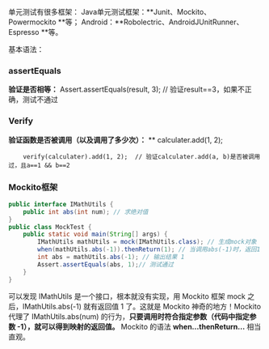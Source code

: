 单元测试有很多框架：
Java单元测试框架：**Junit、Mockito、Powermockito **等；
Android：**Robolectric、AndroidJUnitRunner、Espresso **等。

基本语法：

### assertEquals

**验证是否相等：**
Assert.assertEquals(result, 3); // 验证result==3，如果不正确，测试不通过

### Verify
**验证函数是否被调用（以及调用了多少次）：**
**
 calculater.add(1, 2);


        verify(calculater).add(1, 2);  // 验证calculater.add(a, b)是否被调用过，且a==1 && b==2

### Mockito框架

```java
public interface IMathUtils {
    public int abs(int num); // 求绝对值
}
public class MockTest {
    public static void main(String[] args) {
        IMathUtils mathUtils = mock(IMathUtils.class); // 生成mock对象
        when(mathUtils.abs(-1)).thenReturn(1); // 当调用abs(-1)时，返回1
        int abs = mathUtils.abs(-1); // 输出结果 1
        Assert.assertEquals(abs, 1);// 测试通过
    }
}
```

可以发现 IMathUtils 是一个接口，根本就没有实现，用 Mockito 框架 mock 之后，IMathUtils.abs(-1) 就有返回值 1 了。这就是 Mockito 神奇的地方！Mockito 代理了 IMathUtils.abs(num) 的行为，**只要调用时符合指定参数（代码中指定参数 -1），就可以得到映射的返回值。**
Mockito 的语法 **when...thenReturn...** 相当直观。
